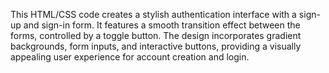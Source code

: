 
This HTML/CSS code creates a stylish authentication interface with a sign-up and sign-in form. It features a smooth transition effect between the forms, controlled by a toggle button. The design incorporates gradient backgrounds, form inputs, and interactive buttons, providing a visually appealing user experience for account creation and login.
